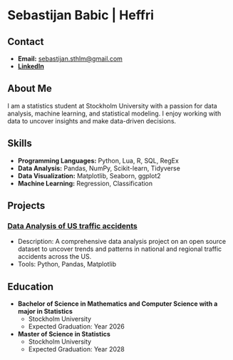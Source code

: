# Sebastijan Babic | Heffri
## Contact

- **Email:** sebastijan.sthlm@gmail.com
- **[LinkedIn](https://www.linkedin.com/in/sebastijanbabic/)**


## About Me

I am a statistics student at Stockholm University with a passion for data analysis, machine learning, and statistical modeling. I enjoy working with data to uncover insights and make data-driven decisions.

## Skills

- **Programming Languages:** Python, Lua, R, SQL, RegEx
- **Data Analysis:** Pandas, NumPy, Scikit-learn, Tidyverse
- **Data Visualization:** Matplotlib, Seaborn, ggplot2
- **Machine Learning:** Regression, Classification

## Projects

### [Data Analysis of US traffic accidents](https://github.com/MrHEFF/su-mt4007/tree/main/PROJECT)

- Description: A comprehensive data analysis project on an open source dataset to uncover trends and patterns in national and regional traffic accidents across the US.
- Tools: Python, Pandas, Matplotlib


## Education

- **Bachelor of Science in Mathematics and Computer Science with a major in Statistics**
  - Stockholm University
  - Expected Graduation: Year 2026
- **Master of Science in Statistics**
  - Stockholm University
  - Expected Graduation: Year 2028
